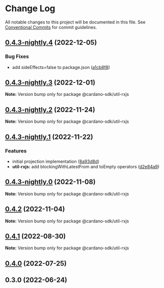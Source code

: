 # Change Log

All notable changes to this project will be documented in this file.
See [Conventional Commits](https://conventionalcommits.org) for commit guidelines.

## [0.4.3-nightly.4](https://github.com/input-output-hk/cardano-js-sdk/compare/@cardano-sdk/util-rxjs@0.4.3-nightly.3...@cardano-sdk/util-rxjs@0.4.3-nightly.4) (2022-12-05)

### Bug Fixes

- add sideEffects=false to package.json ([a1cb8f8](https://github.com/input-output-hk/cardano-js-sdk/commit/a1cb8f807e8d5947d0c512e0918713ff97d5d48e))

## [0.4.3-nightly.3](https://github.com/input-output-hk/cardano-js-sdk/compare/@cardano-sdk/util-rxjs@0.4.3-nightly.2...@cardano-sdk/util-rxjs@0.4.3-nightly.3) (2022-12-01)

**Note:** Version bump only for package @cardano-sdk/util-rxjs

## [0.4.3-nightly.2](https://github.com/input-output-hk/cardano-js-sdk/compare/@cardano-sdk/util-rxjs@0.4.3-nightly.1...@cardano-sdk/util-rxjs@0.4.3-nightly.2) (2022-11-24)

**Note:** Version bump only for package @cardano-sdk/util-rxjs

## [0.4.3-nightly.1](https://github.com/input-output-hk/cardano-js-sdk/compare/@cardano-sdk/util-rxjs@0.4.3-nightly.0...@cardano-sdk/util-rxjs@0.4.3-nightly.1) (2022-11-22)

### Features

- initial projection implementation ([8a93d8d](https://github.com/input-output-hk/cardano-js-sdk/commit/8a93d8d427eb947b6f34566f8a694fcedfe0e59f))
- **util-rxjs:** add blockingWithLatestFrom and toEmpty operators ([d2e84a9](https://github.com/input-output-hk/cardano-js-sdk/commit/d2e84a996de47df7ce181ca0845a23e3d0105734))

## [0.4.3-nightly.0](https://github.com/input-output-hk/cardano-js-sdk/compare/@cardano-sdk/util-rxjs@0.4.2...@cardano-sdk/util-rxjs@0.4.3-nightly.0) (2022-11-08)

**Note:** Version bump only for package @cardano-sdk/util-rxjs

## [0.4.2](https://github.com/input-output-hk/cardano-js-sdk/compare/@cardano-sdk/util-rxjs@0.4.1...@cardano-sdk/util-rxjs@0.4.2) (2022-11-04)

**Note:** Version bump only for package @cardano-sdk/util-rxjs

## [0.4.1](https://github.com/input-output-hk/cardano-js-sdk/compare/@cardano-sdk/util-rxjs@0.4.0...@cardano-sdk/util-rxjs@0.4.1) (2022-08-30)

**Note:** Version bump only for package @cardano-sdk/util-rxjs

## [0.4.0](https://github.com/input-output-hk/cardano-js-sdk/compare/0.3.0...@cardano-sdk/util-rxjs@0.4.0) (2022-07-25)

## 0.3.0 (2022-06-24)
